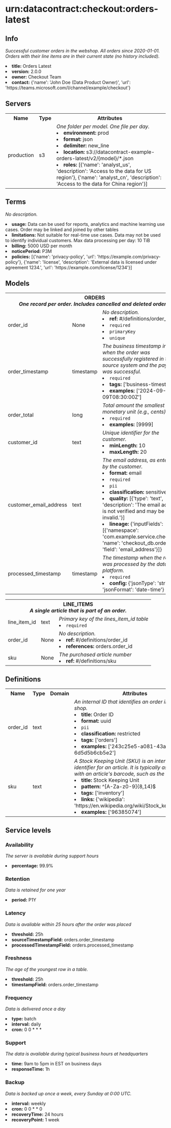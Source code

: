 # urn:datacontract:checkout:orders-latest
## Info
<i>Successful customer orders in the webshop. 
All orders since 2020-01-01. 
Orders with their line items are in their current state (no history included).
</i>
<li><b>title:</b> Orders Latest</li>
<li><b>version:</b> 2.0.0</li>
<li><b>owner:</b> Checkout Team</li>
<li><b>contact:</b> {'name': 'John Doe (Data Product Owner)', 'url': 'https://teams.microsoft.com/l/channel/example/checkout'}</li>

## Servers
<table>
<tr>
<th>Name</th>
<th>Type</th>
<th>Attributes</th>
</tr>
<tr>
<td>production</td>
<td>s3</td>
<td>
<i>One folder per model. One file per day.</i>
<li><b>environment:</b> prod</li>
<li><b>format:</b> json</li>
<li><b>delimiter:</b> new_line</li>
<li><b>location:</b> s3://datacontract-example-orders-latest/v2/{model}/*.json</li>
<li><b>roles:</b> [{'name': 'analyst_us', 'description': 'Access to the data for US region'}, {'name': 'analyst_cn', 'description': 'Access to the data for China region'}]</li>
</td>
</tr>
</table>

## Terms
<i>No description.</i>
<li><b>usage:</b> Data can be used for reports, analytics and machine learning use cases.
Order may be linked and joined by other tables
</li>
<li><b>limitations:</b> Not suitable for real-time use cases.
Data may not be used to identify individual customers.
Max data processing per day: 10 TiB
</li>
<li><b>billing:</b> 5000 USD per month</li>
<li><b>noticePeriod:</b> P3M</li>
<li><b>policies:</b> [{'name': 'privacy-policy', 'url': 'https://example.com/privacy-policy'}, {'name': 'license', 'description': 'External data is licensed under agreement 1234.', 'url': 'https://example.com/license/1234'}]</li>

## Models
<table>
<tr>
<th colspan=3>ORDERS<br/>
<i>One record per order. Includes cancelled and deleted orders.</i></th>
</tr>
<tr>
<td> order_id</td>
<td>None</td>
<td><i>No description.</i>
<li><b>ref:</b> #/definitions/order_id</li>
<li><code>required</code></li>
<li><code>primaryKey</code></li>
<li><code>unique</code></li></td>
</tr>
<tr>
<td> order_timestamp</td>
<td>timestamp</td>
<td><i>The business timestamp in UTC when the order was successfully registered in the source system and the payment was successful.</i>
<li><code>required</code></li>
<li><b>tags:</b> ['business-timestamp']</li>
<li><b>examples:</b> ['2024-09-09T08:30:00Z']</li></td>
</tr>
<tr>
<td> order_total</td>
<td>long</td>
<td><i>Total amount the smallest monetary unit (e.g., cents).</i>
<li><code>required</code></li>
<li><b>examples:</b> [9999]</li></td>
</tr>
<tr>
<td> customer_id</td>
<td>text</td>
<td><i>Unique identifier for the customer.</i>
<li><b>minLength:</b> 10</li>
<li><b>maxLength:</b> 20</li></td>
</tr>
<tr>
<td> customer_email_address</td>
<td>text</td>
<td><i>The email address, as entered by the customer.</i>
<li><b>format:</b> email</li>
<li><code>required</code></li>
<li><code>pii</code></li>
<li><b>classification:</b> sensitive</li>
<li><b>quality:</b> [{'type': 'text', 'description': 'The email address is not verified and may be invalid.'}]</li>
<li><b>lineage:</b> {'inputFields': [{'namespace': 'com.example.service.checkout', 'name': 'checkout_db.orders', 'field': 'email_address'}]}</li></td>
</tr>
<tr>
<td> processed_timestamp</td>
<td>timestamp</td>
<td><i>The timestamp when the record was processed by the data platform.</i>
<li><code>required</code></li>
<li><b>config:</b> {'jsonType': 'string', 'jsonFormat': 'date-time'}</li></td>
</tr>
</table>

<table>
<tr>
<th colspan=3>LINE_ITEMS<br/>
<i>A single article that is part of an order.</i></th>
</tr>
<tr>
<td> line_item_id</td>
<td>text</td>
<td><i>Primary key of the lines_item_id table</i>
<li><code>required</code></li></td>
</tr>
<tr>
<td> order_id</td>
<td>None</td>
<td><i>No description.</i>
<li><b>ref:</b> #/definitions/order_id</li>
<li><b>references:</b> orders.order_id</li></td>
</tr>
<tr>
<td> sku</td>
<td>None</td>
<td><i>The purchased article number</i>
<li><b>ref:</b> #/definitions/sku</li></td>
</tr>
</table>


## Definitions
<table>
<tr>
<th>Name</th>
<th>Type</th>
<th>Domain</th>
<th>Attributes</th>
</tr>
<tr>
<td>order_id</td>
<td>text</td>
<td></td>
<td>
<i>An internal ID that identifies an order in the online shop.</i>
<li><b>title:</b> Order ID</li>
<li><b>format:</b> uuid</li>
<li><code>pii</code></li>
<li><b>classification:</b> restricted</li>
<li><b>tags:</b> ['orders']</li>
<li><b>examples:</b> ['243c25e5-a081-43a9-aeab-6d5d5b6cb5e2']</li>
</td>
</tr>
<tr>
<td>sku</td>
<td>text</td>
<td></td>
<td>
<i>A Stock Keeping Unit (SKU) is an internal unique identifier for an article. 
It is typically associated with an article's barcode, such as the EAN/GTIN.
</i>
<li><b>title:</b> Stock Keeping Unit</li>
<li><b>pattern:</b> ^[A-Za-z0-9]{8,14}$</li>
<li><b>tags:</b> ['inventory']</li>
<li><b>links:</b> {'wikipedia': 'https://en.wikipedia.org/wiki/Stock_keeping_unit'}</li>
<li><b>examples:</b> ['96385074']</li>
</td>
</tr>
</table>

## Service levels

### Availability
<i>The server is available during support hours</i>
<li><b>percentage:</b> 99.9%</li>

### Retention
<i>Data is retained for one year</i>
<li><b>period:</b> P1Y</li>

### Latency
<i>Data is available within 25 hours after the order was placed</i>
<li><b>threshold:</b> 25h</li>
<li><b>sourceTimestampField:</b> orders.order_timestamp</li>
<li><b>processedTimestampField:</b> orders.processed_timestamp</li>

### Freshness
<i>The age of the youngest row in a table.</i>
<li><b>threshold:</b> 25h</li>
<li><b>timestampField:</b> orders.order_timestamp</li>

### Frequency
<i>Data is delivered once a day</i>
<li><b>type:</b> batch</li>
<li><b>interval:</b> daily</li>
<li><b>cron:</b> 0 0 * * *</li>

### Support
<i>The data is available during typical business hours at headquarters</i>
<li><b>time:</b> 9am to 5pm in EST on business days</li>
<li><b>responseTime:</b> 1h</li>

### Backup
<i>Data is backed up once a week, every Sunday at 0:00 UTC.</i>
<li><b>interval:</b> weekly</li>
<li><b>cron:</b> 0 0 * * 0</li>
<li><b>recoveryTime:</b> 24 hours</li>
<li><b>recoveryPoint:</b> 1 week</li>
